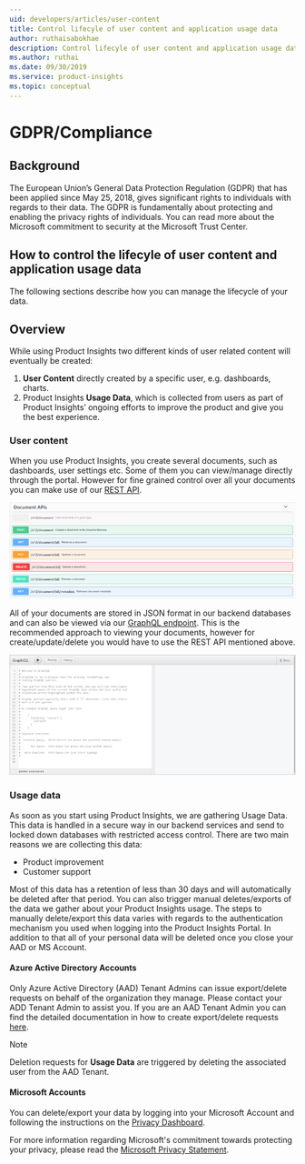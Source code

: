 ```yaml
---
uid: developers/articles/user-content
title: Control lifecyle of user content and application usage data
author: ruthaisabokhae
description: Control lifecyle of user content and application usage data
ms.author: ruthai
ms.date: 09/30/2019
ms.service: product-insights
ms.topic: conceptual
---
```


# GDPR/Compliance 

## Background
The European Union’s General Data Protection Regulation (GDPR) that has been applied since May 25, 2018, gives significant rights to individuals with regards to their data. The GDPR is fundamentally about protecting and enabling the privacy rights of individuals. You can read more about the Microsoft commitment to security at the Microsoft Trust Center.

## How to control the lifecyle of user content and application usage data
The following sections describe how you can manage the lifecycle of your data.  

## Overview
While using Product Insights two different kinds of user related content will eventually be created:
1. **User Content** directly created by a specific user, e.g. dashboards, charts.  
2. Product Insights **Usage Data**, which is collected from users as part of Product Insights’ ongoing efforts to improve the product and give you the best experience.  

### User content
When you use Product Insights, you create several documents, such as dashboards, user settings etc. Some of them you can view/manage directly through the portal.
However for fine grained control over all your documents you can make use of our [REST API](https://msswagger/service/18751494-838b-4458-869d-0c038c0db35b/ariaapis#/Document%20APIs).

![Document Service API](DocumentServiceAPI.png "Document Service API")

All of your documents are stored in JSON format in our backend databases and can also be viewed via our [GraphQL endpoint](https://www.aria.ms/apps/graphql-explorer/). This is the recommended approach to viewing your documents, however for create/update/delete you would have to use the REST API mentioned above.

![GraphQL endpoint](GraphQL.png "GraphQL endpoint")

### Usage data
As soon as you start using Product Insights, we are gathering Usage Data. This data is handled in a secure way in our backend services and send to locked down databases with restricted access control. There are two main reasons we are collecting this data:
* Product improvement
* Customer support

Most of this data has a retention of less than 30 days and will automatically be deleted after that period. You can also trigger manual deletes/exports of the data we gather about your Product Insights usage. The steps to manually delete/export this data varies with regards to the authentication mechanism you used when logging into the Product Insights Portal. In addition to that all of your personal data will be deleted once you close your  AAD or MS Account.

#### Azure Active Directory Accounts
Only Azure Active Directory (AAD) Tenant Admins can issue export/delete requests on behalf of the organization they manage. Please contact your ADD Tenant Admin to assist you. If you are an AAD Tenant Admin you can find the detailed documentation in how to create export/delete requests [here](https://docs.microsoft.com/en-us/microsoft-365/compliance/gdpr-dsr-azure).

> [!NOTE]
 > Deletion requests for **Usage Data** are triggered by deleting the associated user from the AAD Tenant.

#### Microsoft Accounts
You can delete/export your data by logging into your Microsoft Account and following the instructions on the [Privacy Dashboard](https://account.microsoft.com/privacy).

For more information regarding Microsoft's commitment towards protecting your privacy, please read the [Microsoft Privacy Statement](https://privacy.microsoft.com).
